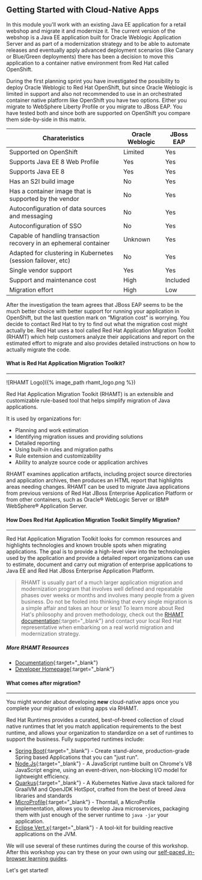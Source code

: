 ## Getting Started with Cloud-Native Apps

In this module you'll work with an existing Java EE application for a retail webshop and migrate it and modernize it.
The current version of the webshop is a Java EE application built for Oracle Weblogic Application Server and as part of a modernization strategy and to be able to automate releases and eventually apply advanced deployment scenarios (like Canary or Blue/Green deployments) there has been a decision to move this application to a container native environment from Red Hat called OpenShift.

During the first planning sprint you have investigated the possibility to deploy Oracle Weblogic to Red Hat OpenShift, but since Oracle Weblogic is limited in support and also not recommended to use in an orchestrated container native platform like OpenShift you have two options. Either you migrate to WebSphere Liberty Profile or you migrate to JBoss EAP. You have tested both and since both are supported on OpenShift you compare them side-by-side in this matrix.

| Charateristics                                                    | Oracle Weblogic   | JBoss EAP         |
|-------------------------------------------------------------------|-------------------|-------------------|
|Supported on OpenShift                                             | Limited           | Yes               |
|Supports Java EE 8 Web Profile                                     | Yes               | Yes               |
|Supports Java EE 8                                                 | Yes               | Yes               |
|Has an S2I build image                                             | No                | Yes               |
|Has a container image that is supported by the vendor              | No                | Yes               |
|Autoconfiguration of data sources and messaging                    | No                | Yes               |
|Autoconfiguration of SSO                                           | No                | Yes               |
|Capable of handling transaction recovery in an ephemeral container | Unknown           | Yes               |
|Adapted for clustering in Kubernetes (session failover, etc)       | No                | Yes               |
|Single vendor support                                              | Yes               | Yes               |
|Support and maintenance cost                                       | High              | Included          |
|Migration effort                                                   | High              | Low               |

After the investigation the team agrees that JBoss EAP seems to be the much better choice with better support for running your application in OpenShift, but the last question mark on “Migration cost” is worrying. You decide to contact Red Hat to try to find out what the migration cost might actually be. Red Hat uses a tool called Red Hat Application Migration Toolkit (RHAMT) which help customers analyze their applications and report on the estimated effort to migrate and also provides detailed instructions on how to actually migrate the code.

#### What is Red Hat Application Migration Toolkit?

---

![RHAMT Logo]({% image_path rhamt_logo.png %})

Red Hat Application Migration Toolkit (RHAMT) is an extensible and customizable rule-based tool that helps simplify migration of Java applications.

It is used by organizations for:

* Planning and work estimation
* Identifying migration issues and providing solutions
* Detailed reporting
* Using built-in rules and migration paths
* Rule extension and customizability
* Ability to analyze source code or application archives

RHAMT examines application artifacts, including project source directories and application archives, then produces an HTML report that highlights areas needing changes. RHAMT can be used to migrate Java applications from previous versions of Red Hat JBoss Enterprise Application Platform or from other containers, such as Oracle® WebLogic Server or IBM® WebSphere® Application Server.

#### How Does Red Hat Application Migration Toolkit Simplify Migration?

---

Red Hat Application Migration Toolkit looks for common resources and highlights technologies and known trouble spots when migrating applications. The goal is to provide a high-level view into the technologies used by the application and provide a detailed report organizations can use to estimate, document and carry out migration of enterprise applications to Java EE and Red Hat JBoss Enterprise Application Platform.

> RHAMT is usually part of a much larger application migration and modernization program that involves well defined and repeatable phases over weeks or months and involves many people from a given business. Do not be fooled into thinking that every single
migration is a simple affair and takes an hour or less! To learn more about Red Hat's philosophy and proven methodology, check out
the [RHAMT documentation](https://access.redhat.com/documentation/en/red-hat-application-migration-toolkit){:target="_blank"} and contact your local Red Hat representative when embarking on a real world migration and modernization strategy.

##### More RHAMT Resources

* [Documentation](https://access.redhat.com/documentation/en/red-hat-application-migration-toolkit){:target="_blank"}
* [Developer Homepage](https://developers.redhat.com/products/rhamt/overview/){:target="_blank"}

#### What comes after migration?

---

You might wonder about developing **new** cloud-native apps once you complete your migration of existing apps via RHAMT.

Red Hat Runtimes provides a curated, best-of-breed collection of cloud native runtimes that let you match application requirements to the best runtime, and allows your organization to standardize on a set of runtimes to support the business. Fully supported runtimes include:

* [Spring Boot](https://spring.io/projects/spring-boot){:target="_blank"} - Create stand-alone, production-grade Spring based Applications that you can "just run".
* [Node.Js](https://nodejs.org/en/){:target="_blank"} - A JavaScript runtime built on Chrome's V8 JavaScript engine, using an event-driven, non-blocking I/O model for lightweight efficiency.
* [Quarkus](https://quarkus.io/){:target="_blank"} - A Kubernetes Native Java stack tailored for GraalVM and OpenJDK HotSpot, crafted from the best of breed Java libraries and standards
* [MicroProfile](https://thorntail.io/){:target="_blank"} - Thorntail, a MicroProfile implementation, allows you to develop Java microservices, packaging them with just enough of the server runtime to `java -jar` your application.
* [Eclipse Vert.x](https://projects.eclipse.org/projects/rt.vertx){:target="_blank"} - A tool-kit for building reactive applications on the JVM.

We will use several of these runtimes during the course of this workshop. After this workshop you can try these on your own using our [self-paced, in-browser learning guides](https://learn.openshift.com/middleware/).

Let's get started!
